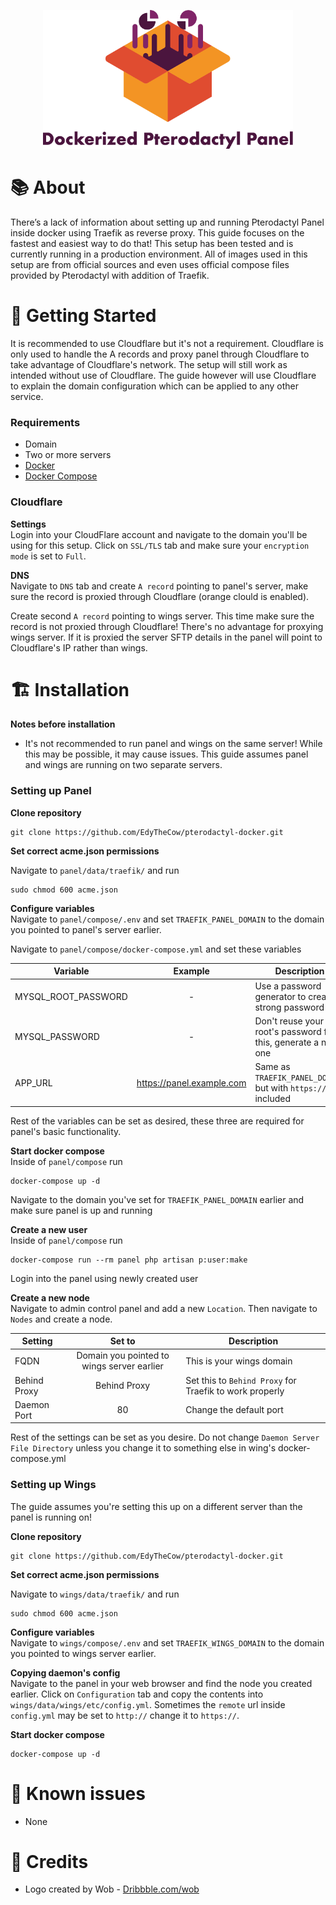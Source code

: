 <p align="center">
  <img width="400" src="https://raw.githubusercontent.com/BeefBytes/Assets/master/Other/pterodactyl-docker/pterodactyl-docker_logo_png_text_625x347.png">
</p>

# 📚 About
There’s a lack of information about setting up and running Pterodactyl Panel inside docker using Traefik as reverse proxy. This guide focuses on the fastest and easiest way to do that! This setup has been tested and is currently running in a production environment. All of images used in this setup are from official sources and even uses official compose files provided by Pterodactyl with addition of Traefik. 

# 🧰 Getting Started
It is recommended to use Cloudflare but it's not a requirement. Cloudflare is only used to handle the A records and proxy panel through Cloudflare to take advantage of Cloudflare's network. The setup will still work as intended without use of Cloudflare. The guide however will use Cloudflare to explain the domain configuration which can be applied to any other service.

### Requirements
- Domain
- Two or more servers
- [Docker](https://docs.docker.com/engine/install/ubuntu/)
- [Docker Compose](https://docs.docker.com/compose/install/)

### Cloudflare

<b>Settings</b><br />
Login into your CloudFlare account and navigate to the domain you'll be using for this setup. Click on `SSL/TLS` tab and make sure your `encryption mode` is set to `Full`.

<b>DNS</b><br />
Navigate to `DNS` tab and create `A record` pointing to panel's server, make sure the record is proxied through Cloudflare (orange clould is enabled).

Create second `A record` pointing to wings server. This time make sure the record is not proxied through Cloudflare! There's no advantage for proxying wings server. If it is proxied the server SFTP details in the panel will point to Cloudflare's IP rather than wings.


# 🏗️ Installation
**Notes before installation**
- It's not recommended to run panel and wings on the same server! While this may be possible, it may cause issues. This guide assumes panel and wings are running on two separate servers.

### Setting up Panel
<b>Clone repository</b><br />
```
git clone https://github.com/EdyTheCow/pterodactyl-docker.git
```

<b>Set correct acme.json permissions</b><br />

Navigate to `panel/data/traefik/` and run
```
sudo chmod 600 acme.json
```

<b>Configure variables</b><br />
Navigate to `panel/compose/.env` and set `TRAEFIK_PANEL_DOMAIN` to the domain you pointed to panel's server earlier.

Navigate to `panel/compose/docker-compose.yml` and set these variables


| Variable | Example | Description |
|-|:-:|-|
| MYSQL_ROOT_PASSWORD | - | Use a password generator to create a strong password |
| MYSQL_PASSWORD | - | Don't reuse your root's password for this, generate a new one |
| APP_URL | https://panel.example.com | Same as `TRAEFIK_PANEL_DOMAIN` but with `https://` included|

Rest of the variables can be set as desired, these three are required for panel's basic functionality.

<b>Start docker compose</b><br />
Inside of `panel/compose` run
 ```
docker-compose up -d
 ```
Navigate to the domain you've set for `TRAEFIK_PANEL_DOMAIN` earlier and make sure panel is up and running

<b>Create a new user</b><br />
Inside of `panel/compose` run
 ```
docker-compose run --rm panel php artisan p:user:make
 ```
Login into the panel using newly created user

<b>Create a new node</b><br />
Navigate to admin control panel and add a new `Location`. Then navigate to `Nodes` and create a node.

| Setting | Set to | Description |
|-|:-:|-|
| FQDN | Domain you pointed to wings server earlier | This is your wings domain|
| Behind Proxy | Behind Proxy | Set this to `Behind Proxy` for Traefik to work properly|
| Daemon Port | 80 | Change the default port |

Rest of the settings can be set as you desire. Do not change `Daemon Server File Directory` unless you change it to something else in wing's docker-compose.yml

### Setting up Wings
The guide assumes you're setting this up on a different server than the panel is running on!

<b>Clone repository</b><br />
```
git clone https://github.com/EdyTheCow/pterodactyl-docker.git
```
<b>Set correct acme.json permissions</b><br />

Navigate to `wings/data/traefik/` and run
```
sudo chmod 600 acme.json
```

<b>Configure variables</b><br />
Navigate to `wings/compose/.env` and set `TRAEFIK_WINGS_DOMAIN` to the domain you pointed to wings server earlier.


<b>Copying daemon's config</b><br />
Navigate to the panel in your web browser and find the node you created earlier. Click on `Configuration` tab and copy the contents into `wings/data/wings/etc/config.yml`. Sometimes the `remote` url inside `config.yml` may be set to `http://` change it to `https://`.

<b>Start docker compose</b><br />
 ```
docker-compose up -d
 ```


# 🐛 Known issues
- None

# 📜 Credits
- Logo created by Wob - [Dribbble.com/wob](https://dribbble.com/wob)